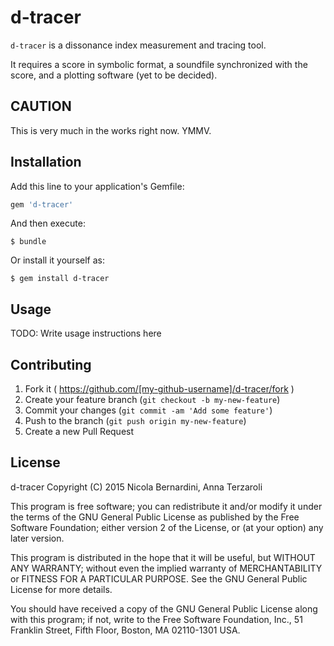 # d-tracer

`d-tracer` is a dissonance index measurement and tracing tool.

It requires a score in symbolic format, a soundfile synchronized with the
score, and a plotting software (yet to be decided).

## CAUTION

This is very much in the works right now. YMMV.

## Installation

Add this line to your application's Gemfile:

```ruby
gem 'd-tracer'
```

And then execute:

    $ bundle

Or install it yourself as:

    $ gem install d-tracer

## Usage

TODO: Write usage instructions here

## Contributing

1. Fork it ( https://github.com/[my-github-username]/d-tracer/fork )
2. Create your feature branch (`git checkout -b my-new-feature`)
3. Commit your changes (`git commit -am 'Add some feature'`)
4. Push to the branch (`git push origin my-new-feature`)
5. Create a new Pull Request

## License

d-tracer
Copyright (C) 2015 Nicola Bernardini, Anna Terzaroli

This program is free software; you can redistribute it and/or modify
it under the terms of the GNU General Public License as published by
the Free Software Foundation; either version 2 of the License, or
(at your option) any later version.

This program is distributed in the hope that it will be useful,
but WITHOUT ANY WARRANTY; without even the implied warranty of
MERCHANTABILITY or FITNESS FOR A PARTICULAR PURPOSE.  See the
GNU General Public License for more details.

You should have received a copy of the GNU General Public License along
with this program; if not, write to the Free Software Foundation, Inc.,
51 Franklin Street, Fifth Floor, Boston, MA 02110-1301 USA.
